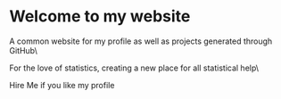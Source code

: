 # Welcome to my website

A common website for my profile as well as projects generated through GitHub\

For the love of statistics, creating a new place for all statistical help\

Hire Me if you like my profile


